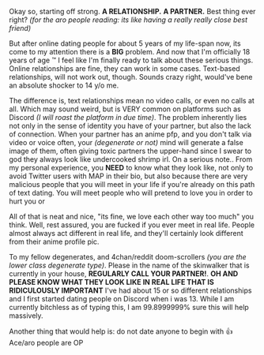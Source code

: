 Okay so, starting off strong.
**A RELATIONSHIP.** **A PARTNER.**
Best thing ever right? _(for the aro people reading: its like having a really really close best friend)_

But after online dating people for about 5 years of my life-span now, its come to my attention there is a **BIG** problem. And now that I'm officially 18 years of age ™️ I feel like I'm finally ready to talk about these serious things.
Online relationships are fine, they can work in some cases.
Text-based relationships, will not work out, though. Sounds crazy right, would've bene an absolute shocker to 14 y/o me.

The difference is, text relationships mean no video calls, or even no calls at all. Which may sound weird, but is VERY common on platforms such as Discord _(I will roast the platform in due time)_.
The problem inherently lies not only in the sense of identity you have of your partner, but also the lack of connection.
When your partner has an anime pfp, and you don't talk via video or voice often, your _(degenerate or not)_ mind will generate a false image of them, often giving toxic partners the upper-hand since I swear to god they always look like undercooked shrimp irl.
On a serious note.. From my personal experience, you **NEED** to know what they look like, not only to avoid Twitter users with MAP in their bio, but also because there are very malicious people that you will meet in your life if you're already on this path of text dating. You will meet people who will pretend to love you in order to hurt you or

All of that is neat and nice, "its fine, we love each other way too much" you think.
Well, rest assured, you are fucked if you ever meet in real life. People almost always act different in real life, and they'll certainly look different from their anime profile pic.

To my fellow degenerates, and 4chan/reddit doom-scrollers _(you are the lower class degenerate type)_.
Please in the name of the skinwalker that is currently in your house, **REGULARLY CALL YOUR PARTNER!**. **OH AND PLEASE KNOW WHAT THEY LOOK LIKE IN REAL LIFE THAT IS RIDICULOUSLY IMPORTANT**
I've had about 15 or so different relationships and I first started dating people on Discord when i was 13.
While I am currently bitchless as of typing this, I am 99.8999999% sure this will help massively.

Another thing that would help is: do not date anyone to begin with 👍
Ace/aro people are OP
